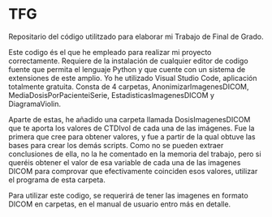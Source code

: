 # TFG
Repositario del código utilitzado para elaborar mi Trabajo de Final de Grado.

Este codigo és el que he empleado para realizar mi proyecto correctamente. Requiere de la instalación de cualquier editor de codigo fuente que permita el lenguaje Python y que cuente con un sistema de extensiones de este amplio. Yo he utilizado Visual Studio Code, aplicación totalmente gratuita. Consta de 4 carpetas, AnonimizarImagenesDICOM, MediaDosisPorPacienteiSerie, EstadisticasImagenesDICOM y DiagramaViolin. 

Aparte de estas, he añadido una carpeta llamada DosisImagenesDICOM que te aporta los valores de CTDIvol de cada una de las imágenes. Fue la primera que cree para obtener valores, y fue a partir de la qual obtuve las bases para crear los demás scripts. Como no se pueden extraer conclusiones de ella, no la he comentado en la memoria del trabajo, pero si queréis obtener el valor de esa variable de cada una de las imagenes DICOM para comprovar que efectivamente coinciden esos valores, utilizar el programa de esta carpeta.

Para utilizar este codigo, se requerirá de tener las imagenes en formato DICOM en carpetas, en el manual de usuario entro más en detalle.

